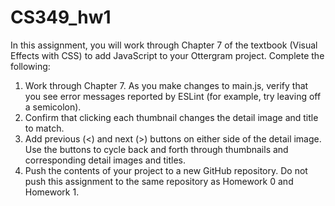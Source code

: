 # CS349_hw1

In this assignment, you will work through Chapter 7 of the textbook (Visual Effects with CSS) to add
JavaScript to your Ottergram project.
Complete the following:
1. Work through Chapter 7. As you make changes to main.js, verify that you see error
messages reported by ESLint (for example, try leaving off a semicolon).
2. Confirm that clicking each thumbnail changes the detail image and title to match.
3. Add previous (<) and next (>) buttons on either side of the detail image. Use the buttons to
cycle back and forth through thumbnails and corresponding detail images and titles.
4. Push the contents of your project to a new GitHub repository. Do not push this assignment to
the same repository as Homework 0 and Homework 1. 
